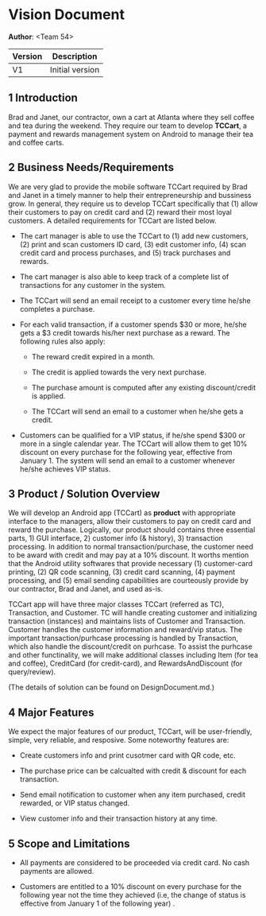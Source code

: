 # Vision Document

**Author**: \<Team 54\>

| Version | Description     |
| --------|:---------------:|
| V1      | Initial version |


## 1 Introduction

Brad and Janet, our contractor, own a cart at Atlanta where they sell coffee and tea during the weekend. They require our team to develop **TCCart**, a payment and rewards management system on Android to manage their tea and coffee carts.  

## 2 Business Needs/Requirements

We are very glad to provide the mobile software TCCart required by Brad and Janet in a timely manner to help their entrepreneurship and bussiness grow. In general, they require us to develop TCCart specifically that (1) allow their customers to pay on credit card and (2) reward their most loyal customers. A detailed requirements for TCCart are listed below. 

 - The cart manager is able to use the TCCart to (1) add new customers, (2) print and scan customers ID card, (3) edit customer info, (4) scan credit card and process purchases, and (5) track purchases and rewards. 

 - The cart manager is also able to keep track of a complete list of transactions for any customer in the system.

 - The TCCart will send an email receipt to a customer every time he/she completes a purchase.

 - For each valid transaction, if a customer spends $30 or more, he/she gets a $3 credit towards his/her next purchase as a reward. The following rules also apply:

    - The reward credit expired in a month.

    - The credit is applied towards the very next purchase.

    - The purchase amount is computed after any existing discount/credit is applied.

    - The TCCart will send an email to a customer when he/she gets a credit.

 - Customers can be qualified for a VIP status, if he/she spend $300 or more in a single calendar year. The TCCart will allow them to get 10% discount on every purchase for the following year, effective from January 1. The system will send an email to a customer whenever he/she achieves VIP status.


## 3 Product / Solution Overview

We will develop an Android app (TCCart) as **product** with appropriate interface to the managers, allow their customers to pay on credit card and reward the purchase. Logically, our product should contains three essential parts, 1) GUI interface, 2) customer info (& history), 3) transaction processing. In addition to normal transaction/purchase, the customer need to be award with credit and may pay at a 10% discount. It worths mention that the Android utility softwares that provide necessary (1) customer-card printing, (2) QR code scanning, (3) credit card scanning, (4) payment processing, and (5) email sending capabilities are courteously provide by our contractor, Brad and Janet, and used as-is.


TCCart app will have three major classes TCCart (referred as TC), Transaction, and Customer. TC will handle creating customer and initializing transaction (instances) and maintains lists of Customer and Transaction. Customer handles the customer information and reward/vip status. The important transaction/purhcase processing is handled by Transaction, which also handle the discount/credit on purhcase. To assist the purhcase and other functinality, we will make additional classes including Item (for tea and coffee), CreditCard (for credit-card), and RewardsAndDiscount (for query/review).

(The details of solution can be found on DesignDocument.md.)


## 4 Major Features

We expect the major features of our product, TCCart, will be user-friendly, simple, very reliable, and resposive. Some noteworthy features are:

- Create customers info and print cusotmer card with QR code, etc.

- The purchase price can be calcualted with credit & discount for each transaction. 

- Send email notification to customer when any item purchased, credit rewarded, or VIP status changed. 

- View customer info and their transaction history at any time.

## 5 Scope and Limitations

- All payments are considered to be proceeded via credit card. No cash payments are allowed.

- Customers are entitled to a 10% discount on every purchase for the following year not the time they achieved (i.e, the change of status is effective from January 1 of the following year) . 

